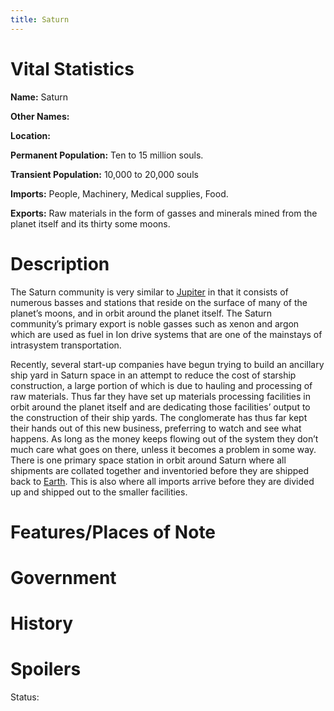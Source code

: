 ```yaml
---
title: Saturn
---
```


# Vital Statistics

**Name:** Saturn

**Other Names:**

**Location:**

**Permanent Population:** Ten to 15 million souls.

**Transient Population:** 10,000 to 20,000 souls

**Imports:** People, Machinery, Medical supplies, Food.

**Exports:** Raw materials in the form of gasses and minerals mined from the
planet itself and its thirty some moons.

# Description

The Saturn community is very similar to [Jupiter](../jupiter) in that it
consists of numerous basses and stations that reside on the surface of many of
the planet’s moons, and in orbit around the planet itself. The Saturn
community’s primary export is noble gasses such as xenon and argon which are
used as fuel in Ion drive systems that are one of the mainstays of intrasystem
transportation.

Recently, several start-up companies have begun trying to build an ancillary
ship yard in Saturn space in an attempt to reduce the cost of starship
construction, a large portion of which is due to hauling and processing of raw
materials. Thus far they have set up materials processing facilities in orbit
around the planet itself and are dedicating those facilities’ output to the
construction of their ship yards. The conglomerate has thus far kept their hands
out of this new business, preferring to watch and see what happens. As long as
the money keeps flowing out of the system they don’t much care what goes on
there, unless it becomes a problem in some way. There is one primary space
station in orbit around Saturn where all shipments are collated together and
inventoried before they are shipped back to [Earth](../earth_ring_station). This
is also where all imports arrive before they are divided up and shipped out to
the smaller facilities.

# Features/Places of Note

# Government

# History

# Spoilers

Status:
